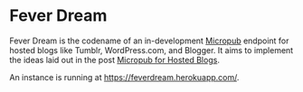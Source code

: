 # Fever Dream

Fever Dream is the codename of an in-development [Micropub](https://indiewebcamp.com/Micropub) endpoint for hosted blogs like Tumblr, WordPress.com, and Blogger. It aims to implement the ideas laid out in the post [Micropub for Hosted Blogs](https://snarfed.org/micropub-for-hosted-blogs).

An instance is running at https://feverdream.herokuapp.com/.
